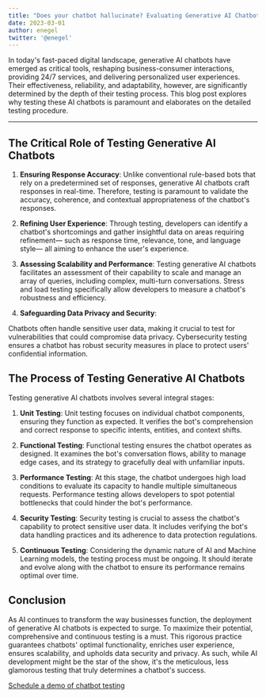 ```yaml
---
title: "Does your chatbot hallucinate? Evaluating Generative AI Chatbots: The Crucial Role and Process of Testing"
date: 2023-03-01
author: enegel
twitter: '@enegel'
---
```


In today's fast-paced digital landscape, generative AI chatbots have emerged as critical tools, reshaping business-consumer interactions, providing 24/7 services, and delivering personalized user experiences. Their effectiveness, reliability, and adaptability, however, are significantly determined by the depth of their testing process. This blog post explores why testing these AI chatbots is paramount and elaborates on the detailed testing procedure.

---

## The Critical Role of Testing Generative AI Chatbots

1. **Ensuring Response Accuracy**:
Unlike conventional rule-based bots that rely on a predetermined set of responses, generative AI chatbots craft responses in real-time. Therefore, testing is paramount to validate the accuracy, coherence, and contextual appropriateness of the chatbot's responses.

2. **Refining User Experience**:
Through testing, developers can identify a chatbot's shortcomings and gather insightful data on areas requiring refinement— such as response time, relevance, tone, and language style— all aiming to enhance the user's experience.

3. **Assessing Scalability and Performance**:
Testing generative AI chatbots facilitates an assessment of their capability to scale and manage an array of queries, including complex, multi-turn conversations. Stress and load testing specifically allow developers to measure a chatbot's robustness and efficiency.

4. **Safeguarding Data Privacy and Security**:

Chatbots often handle sensitive user data, making it crucial to test for vulnerabilities that could compromise data privacy. Cybersecurity testing ensures a chatbot has robust security measures in place to protect users' confidential information.

## The Process of Testing Generative AI Chatbots

Testing generative AI chatbots involves several integral stages:

1. **Unit Testing**:
Unit testing focuses on individual chatbot components, ensuring they function as expected. It verifies the bot's comprehension and correct response to specific intents, entities, and context shifts.

2. **Functional Testing**:
Functional testing ensures the chatbot operates as designed. It examines the bot's conversation flows, ability to manage edge cases, and its strategy to gracefully deal with unfamiliar inputs.

3. **Performance Testing**:
At this stage, the chatbot undergoes high load conditions to evaluate its capacity to handle multiple simultaneous requests. Performance testing allows developers to spot potential bottlenecks that could hinder the bot's performance.

4. **Security Testing**:
Security testing is crucial to assess the chatbot's capability to protect sensitive user data. It includes verifying the bot's data handling practices and its adherence to data protection regulations.

5. **Continuous Testing**:
Considering the dynamic nature of AI and Machine Learning models, the testing process must be ongoing. It should iterate and evolve along with the chatbot to ensure its performance remains optimal over time.

## Conclusion
As AI continues to transform the way businesses function, the deployment of generative AI chatbots is expected to surge. To maximize their potential, comprehensive and continuous testing is a must. This rigorous practice guarantees chatbots' optimal functionality, enriches user experience, ensures scalability, and upholds data security and privacy. As such, while AI development might be the star of the show, it's the meticulous, less glamorous testing that truly determines a chatbot's success.

[Schedule a demo of chatbot testing](https://enegel.ai/demo/demo_chatbot_test.html)
